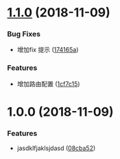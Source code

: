 <a name="1.1.0"></a>
# [1.1.0](https://github.com/Onlylonger/upLower/compare/v1.0.0...v1.1.0) (2018-11-09)


### Bug Fixes

* 增加fix 提示 ([174165a](https://github.com/Onlylonger/upLower/commit/174165a))


### Features

* 增加路由配置 ([1cf7c15](https://github.com/Onlylonger/upLower/commit/1cf7c15))



<a name="1.0.0"></a>
# 1.0.0 (2018-11-09)


### Features

* jasdklfjaklsjdasd ([08cba52](https://github.com/Onlylonger/upLower/commit/08cba52))



